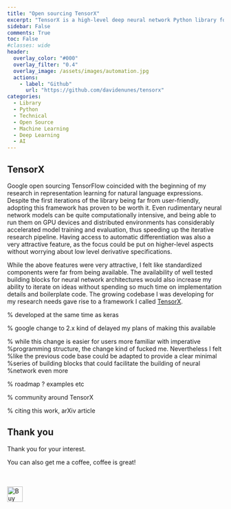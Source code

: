 ```yaml
---
title: "Open sourcing TensorX"
excerpt: "TensorX is a high-level deep neural network Python library for TensorFlow"
sidebar: False
comments: True
toc: False
#classes: wide
header:
  overlay_color: "#000"
  overlay_filter: "0.4"
  overlay_image: /assets/images/automation.jpg
  actions:
    - label: "Github"
      url: "https://github.com/davidenunes/tensorx"
categories:
  - Library
  - Python
  - Technical
  - Open Source
  - Machine Learning
  - Deep Learning
  - AI
---
```


## TensorX

Google open sourcing TensorFlow coincided with the beginning of my research in representation learning for natural language expressions. Despite the first iterations of the library being far from user-friendly, adopting this framework has proven to be worth it. Even rudimentary neural network models can be quite computationally intensive, and being able to run them on GPU devices and distributed environments has considerably accelerated model training and evaluation, thus speeding up the iterative research pipeline. Having access to automatic differentiation was also a very attractive feature, as the focus could be put on higher-level aspects without worrying about low level derivative specifications.

While the above features were very attractive, I felt like standardized components were far from being available. The availability of well tested building blocks for neural network architectures would also increase my ability to iterate on ideas without spending so much time on implementation details and boilerplate code. The growing codebase I was developing for my research needs gave rise to a framework I called [TensorX](https://tensorx.org/).

% developed at the same time as keras

% google change to 2.x kind of delayed my plans of making this available

% while this change is easier for users more familiar with imperative %programming structure, the change kind of fucked me. Nevertheless I felt %like the previous code base could be adapted to provide a clear minimal %series of building blocks that could facilitate the building of neural %network even more

% roadmap ? examples etc

% community around TensorX

% citing this work, arXiv article

## Thank you

Thank you for your interest.

<!--TODO become a sponsor, get involved in the community etc -->

You can also get me a coffee, coffee is great!

<br/><br/>
<a href='https://ko-fi.com/Y8Y0RZO6' target='_blank'><img height='36' style='border:0px;height:36px;' src='https://az743702.vo.msecnd.net/cdn/kofi3.png?v=0' border='0' alt='Buy Me a Coffee at ko-fi.com' /></a>
